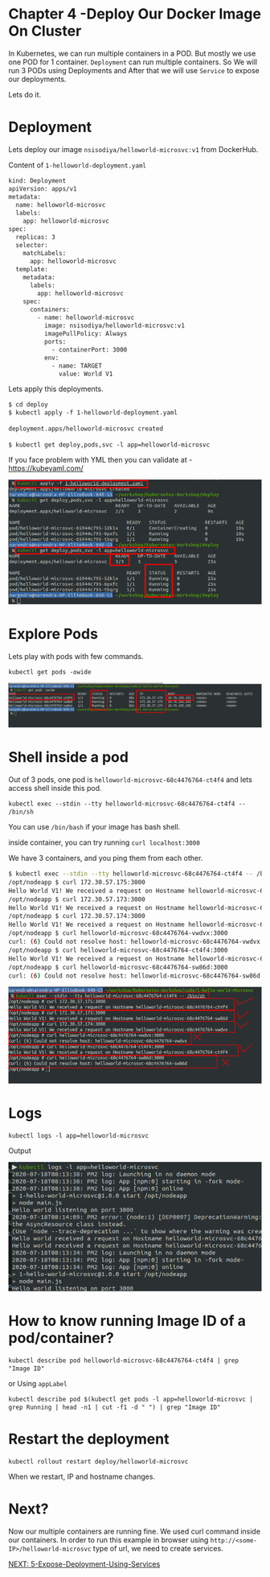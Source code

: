 Chapter 4 -Deploy Our Docker Image On Cluster
=============================================

In Kubernetes, we can run multiple containers in a POD. But mostly we use one POD for 1 container.
`Deployment` can run multiple containers. So We will run 3 PODs using Deployments and After that we will use `Service` to expose our deployments.

Lets do it.

Deployment
==========
Lets deploy our image `nsisodiya/helloworld-microsvc:v1` from DockerHub.

Content of `1-helloworld-deployment.yaml`

```
kind: Deployment
apiVersion: apps/v1
metadata:
  name: helloworld-microsvc
  labels:
    app: helloworld-microsvc
spec:
  replicas: 3
  selector:
    matchLabels:
      app: helloworld-microsvc
  template:
    metadata:
      labels:
        app: helloworld-microsvc
    spec:
      containers:
        - name: helloworld-microsvc
          image: nsisodiya/helloworld-microsvc:v1
          imagePullPolicy: Always
          ports:
            - containerPort: 3000
          env:
            - name: TARGET
              value: World V1
```

Lets apply this deployments.

```
$ cd deploy
$ kubectl apply -f 1-helloworld-deployment.yaml

deployment.apps/helloworld-microsvc created

$ kubectl get deploy,pods,svc -l app=helloworld-microsvc
```
If you face problem with YML then you can validate at - https://kubeyaml.com/


[![](./img/4/2020-07-18_11-57.png)](#)


Explore Pods
=============
Lets play with pods with few commands.

```
kubectl get pods -owide
```

[![](./img/4/2020-07-18_13-45.png)](#)


Shell inside a pod
===================

Out of 3 pods, one pod is `helloworld-microsvc-68c4476764-ct4f4` and lets access shell inside this pod.

```
kubectl exec --stdin --tty helloworld-microsvc-68c4476764-ct4f4 -- /bin/sh
```

You can use `/bin/bash` if your image has bash shell.

inside container, you can try running `curl localhost:3000`

We have 3 containers, and you ping them from each other.

```sh
$ kubectl exec --stdin --tty helloworld-microsvc-68c4476764-ct4f4 -- /bin/sh
/opt/nodeapp $ curl 172.30.57.175:3000
Hello World V1! We received a request on Hostname helloworld-microsvc-68c4476764-ct4f4
/opt/nodeapp $ curl 172.30.57.173:3000
Hello World V1! We received a request on Hostname helloworld-microsvc-68c4476764-sw86d
/opt/nodeapp $ curl 172.30.57.174:3000
Hello World V1! We received a request on Hostname helloworld-microsvc-68c4476764-vwdvx
/opt/nodeapp $ curl helloworld-microsvc-68c4476764-vwdvx:3000
curl: (6) Could not resolve host: helloworld-microsvc-68c4476764-vwdvx
/opt/nodeapp $ curl helloworld-microsvc-68c4476764-ct4f4:3000
Hello World V1! We received a request on Hostname helloworld-microsvc-68c4476764-ct4f4
/opt/nodeapp $ curl helloworld-microsvc-68c4476764-sw86d:3000
curl: (6) Could not resolve host: helloworld-microsvc-68c4476764-sw86d
```
[![](./img/4/2020-07-18_13-53.png)](#)


Logs
=====
```
kubectl logs -l app=helloworld-microsvc
```
Output

[![](./img/4/2020-07-18_14-08.png)](#)

How to know running Image ID of a pod/container?
=====

```
kubectl describe pod helloworld-microsvc-68c4476764-ct4f4 | grep "Image ID"
```
or
Using `appLabel`
```
kubectl describe pod $(kubectl get pods -l app=helloworld-microsvc | grep Running | head -n1 | cut -f1 -d " ") | grep "Image ID"
```


Restart the deployment
=====
```
kubectl rollout restart deploy/helloworld-microsvc 
```
When we restart, IP and hostname changes.


Next?
======

Now our multiple containers are running fine. We used curl command inside our containers. 
In order to run this example in browser using `http://<some-IP>/helloworld-microsvc` type of url, we need to create services.

[NEXT: 5-Expose-Deployment-Using-Services](./5-Expose-Deployment-Using-Services.md)